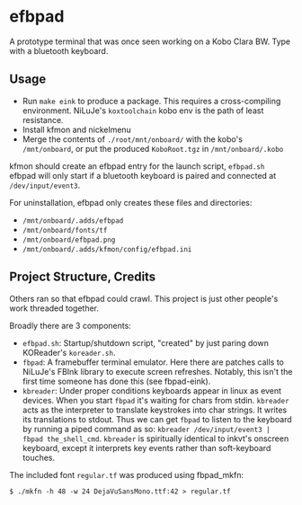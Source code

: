 # efbpad

A prototype terminal that was once seen working on a Kobo Clara BW.
Type with a bluetooth keyboard.

## Usage

 - Run `make eink` to produce a package.
   This requires a cross-compiling environment.
   NiLuJe's `koxtoolchain` kobo env is the path of least resistance.
 - Install kfmon and nickelmenu
 - Merge the contents of `./root/mnt/onboard/` with the kobo's
   `/mnt/onboard`, or put the produced `KoboRoot.tgz` in `/mnt/onboard/.kobo`

kfmon should create an efbpad entry for the launch script, `efbpad.sh`
efbpad will only start if a bluetooth keyboard is paired and connected at
`/dev/input/event3`.

For uninstallation, efbpad only creates these files and directories:
 - `/mnt/onboard/.adds/efbpad`
 - `/mnt/onboard/fonts/tf`
 - `/mnt/onboard/efbpad.png` 
 - `/mnt/onboard/.adds/kfmon/config/efbpad.ini`

## Project Structure, Credits
Others ran so that efbpad could crawl.
This project is just other people's work threaded together.

Broadly there are 3 components:
 - `efbpad.sh`: Startup/shutdown script, "created" by just paring down
   KOReader's `koreader.sh`. 
 - `fbpad`: A framebuffer terminal emulator.
    Here there are patches calls to NiLuJe's FBInk library to execute
    screen refreshes.
    Notably, this isn't the first time someone has done this
    (see fbpad-eink).
 - `kbreader`: Under proper conditions keyboards appear in linux as
    event devices.
    When you start `fbpad` it's waiting for chars from stdin.
    `kbreader` acts as the interpreter to translate keystrokes into
    char strings. It writes its translations to stdout.
    Thus we can get `fbpad` to listen to the keyboard by running a
    piped command as so:
    `kbreader /dev/input/event3 | fbpad the_shell_cmd`.
    `kbreader` is spiritually identical to inkvt's onscreen keyboard,
    except it interprets key events rather than soft-keyboard touches.

The included font `regular.tf` was produced using fbpad_mkfn:

```
$ ./mkfn -h 48 -w 24 DejaVuSansMono.ttf:42 > regular.tf
```